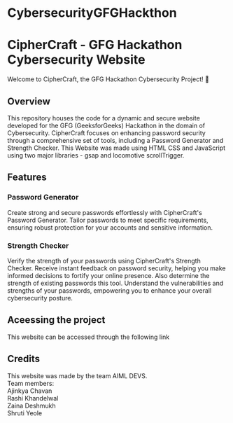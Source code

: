 # CybersecurityGFGHackthon
# CipherCraft - GFG Hackathon Cybersecurity Website
Welcome to CipherCraft, the GFG Hackathon Cybersecurity Project! 🚀

## Overview
This repository houses the code for a dynamic and secure website developed for the GFG (GeeksforGeeks) Hackathon in the domain of Cybersecurity. CipherCraft focuses on enhancing password security through a comprehensive set of tools, including a Password Generator and Strength Checker. This Website was made using HTML CSS and JavaScript using two major libraries - gsap and locomotive scrollTrigger.

## Features
### Password Generator
Create strong and secure passwords effortlessly with CipherCraft's Password Generator. Tailor passwords to meet specific requirements, ensuring robust protection for your accounts and sensitive information.

### Strength Checker
Verify the strength of your passwords using CipherCraft's Strength Checker. Receive instant feedback on password security, helping you make informed decisions to fortify your online presence. Also determine the strength of existing passwords this tool. Understand the vulnerabilities and strengths of your passwords, empowering you to enhance your overall cybersecurity posture.

## Aceessing the project
This website can be accessed through the following link

## Credits
This website was made by the team AIML DEVS.  
Team members:  
Ajinkya Chavan  
Rashi Khandelwal  
Zaina Deshmukh  
Shruti Yeole  
